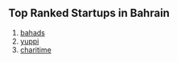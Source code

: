 ## Top Ranked Startups in Bahrain

1. [bahads](http://www.startupranking.com/bahads)
2. [yuppi](http://www.startupranking.com/yuppi)
3. [charitime](http://www.startupranking.com/charitime)

